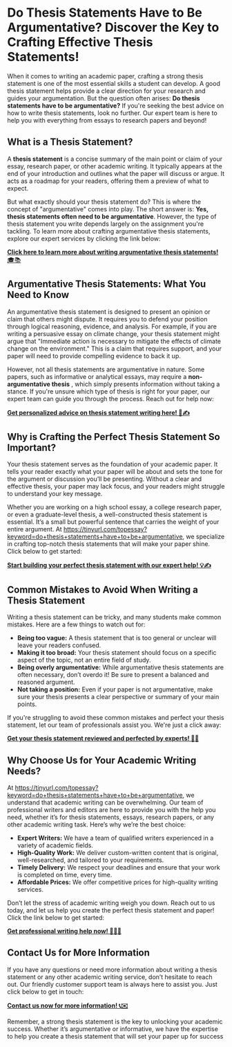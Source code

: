 # Do Thesis Statements Have to Be Argumentative? Discover the Key to Crafting Effective Thesis Statements!

When it comes to writing an academic paper, crafting a strong thesis statement is one of the most essential skills a student can develop. A good thesis statement helps provide a clear direction for your research and guides your argumentation. But the question often arises: **Do thesis statements have to be argumentative?** If you're seeking the best advice on how to write thesis statements, look no further. Our expert team is here to help you with everything from essays to research papers and beyond!

## What is a Thesis Statement?

A **thesis statement** is a concise summary of the main point or claim of your essay, research paper, or other academic writing. It typically appears at the end of your introduction and outlines what the paper will discuss or argue. It acts as a roadmap for your readers, offering them a preview of what to expect.

But what exactly should your thesis statement do? This is where the concept of "argumentative" comes into play. The short answer is: **Yes, thesis statements often need to be argumentative**. However, the type of thesis statement you write depends largely on the assignment you're tackling. To learn more about crafting argumentative thesis statements, explore our expert services by clicking the link below:

[**Click here to learn more about writing argumentative thesis statements!** 🎓📚](https://tinyurl.com/topessay?keyword=do+thesis+statements+have+to+be+argumentative)
## Argumentative Thesis Statements: What You Need to Know

An argumentative thesis statement is designed to present an opinion or claim that others might dispute. It requires you to defend your position through logical reasoning, evidence, and analysis. For example, if you are writing a persuasive essay on climate change, your thesis statement might argue that "Immediate action is necessary to mitigate the effects of climate change on the environment." This is a claim that requires support, and your paper will need to provide compelling evidence to back it up.

However, not all thesis statements are argumentative in nature. Some papers, such as informative or analytical essays, may require a **non-argumentative thesis** , which simply presents information without taking a stance. If you're unsure which type of thesis is right for your paper, our expert team can guide you through the process. Reach out for help now:

[**Get personalized advice on thesis statement writing here! 📑✍️**](https://tinyurl.com/topessay?keyword=do+thesis+statements+have+to+be+argumentative)
## Why is Crafting the Perfect Thesis Statement So Important?

Your thesis statement serves as the foundation of your academic paper. It tells your reader exactly what your paper will be about and sets the tone for the argument or discussion you’ll be presenting. Without a clear and effective thesis, your paper may lack focus, and your readers might struggle to understand your key message.

Whether you are working on a high school essay, a college research paper, or even a graduate-level thesis, a well-constructed thesis statement is essential. It’s a small but powerful sentence that carries the weight of your entire argument. At https://tinyurl.com/topessay?keyword=do+thesis+statements+have+to+be+argumentative, we specialize in crafting top-notch thesis statements that will make your paper shine. Click below to get started:

[**Start building your perfect thesis statement with our expert help! 💡✍️**](https://tinyurl.com/topessay?keyword=do+thesis+statements+have+to+be+argumentative)
## Common Mistakes to Avoid When Writing a Thesis Statement

Writing a thesis statement can be tricky, and many students make common mistakes. Here are a few things to watch out for:

- **Being too vague:** A thesis statement that is too general or unclear will leave your readers confused.
- **Making it too broad:** Your thesis statement should focus on a specific aspect of the topic, not an entire field of study.
- **Being overly argumentative:** While argumentative thesis statements are often necessary, don’t overdo it! Be sure to present a balanced and reasoned argument.
- **Not taking a position:** Even if your paper is not argumentative, make sure your thesis presents a clear perspective or summary of your main points.

If you're struggling to avoid these common mistakes and perfect your thesis statement, let our team of professionals assist you. We're just a click away:

[**Get your thesis statement reviewed and perfected by experts! 📝✨**](https://tinyurl.com/topessay?keyword=do+thesis+statements+have+to+be+argumentative)
## Why Choose Us for Your Academic Writing Needs?

At https://tinyurl.com/topessay?keyword=do+thesis+statements+have+to+be+argumentative, we understand that academic writing can be overwhelming. Our team of professional writers and editors are here to provide you with the help you need, whether it’s for thesis statements, essays, research papers, or any other academic writing task. Here’s why we’re the best choice:

- **Expert Writers:** We have a team of qualified writers experienced in a variety of academic fields.
- **High-Quality Work:** We deliver custom-written content that is original, well-researched, and tailored to your requirements.
- **Timely Delivery:** We respect your deadlines and ensure that your work is completed on time, every time.
- **Affordable Prices:** We offer competitive prices for high-quality writing services.

Don’t let the stress of academic writing weigh you down. Reach out to us today, and let us help you create the perfect thesis statement and paper! Click the link below to get started:

[**Get professional writing help now! 🚀👩‍🏫**](https://tinyurl.com/topessay?keyword=do+thesis+statements+have+to+be+argumentative)
## Contact Us for More Information

If you have any questions or need more information about writing a thesis statement or any other academic writing service, don’t hesitate to reach out. Our friendly customer support team is always here to assist you. Just click below to get in touch:

[**Contact us now for more information! 📞✉️**](https://tinyurl.com/topessay?keyword=do+thesis+statements+have+to+be+argumentative)

Remember, a strong thesis statement is the key to unlocking your academic success. Whether it’s argumentative or informative, we have the expertise to help you create a thesis statement that will set your paper up for success
